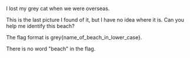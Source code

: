 I lost my grey cat when we were overseas.

This is the last picture I found of it, but I have no idea where it is. Can you help me identify this beach?

The flag format is grey{name_of_beach_in_lower_case}.

There is no word "beach" in the flag.
